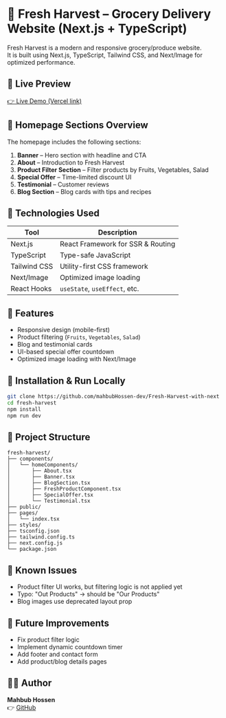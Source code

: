 
# 🥦 Fresh Harvest – Grocery Delivery Website (Next.js + TypeScript)

Fresh Harvest is a modern and responsive grocery/produce website.  
It is built using Next.js, TypeScript, Tailwind CSS, and Next/Image for optimized performance.

## 🌟 Live Preview

[👉 Live Demo (Vercel link)](https://fresh-harvest-with-next-kksd6m39q-mahbub-hossens-projects.vercel.app/)

## 📸 Homepage Sections Overview

The homepage includes the following sections:

1. **Banner** – Hero section with headline and CTA
2. **About** – Introduction to Fresh Harvest
3. **Product Filter Section** – Filter products by Fruits, Vegetables, Salad
4. **Special Offer** – Time-limited discount UI
5. **Testimonial** – Customer reviews
6. **Blog Section** – Blog cards with tips and recipes

## 🚀 Technologies Used

| Tool              | Description                        |
|-------------------|------------------------------------|
| Next.js           | React Framework for SSR & Routing |
| TypeScript        | Type-safe JavaScript               |
| Tailwind CSS      | Utility-first CSS framework        |
| Next/Image        | Optimized image loading            |
| React Hooks       | `useState`, `useEffect`, etc.      |

## 🧠 Features

- Responsive design (mobile-first)
- Product filtering (`Fruits`, `Vegetables`, `Salad`)
- Blog and testimonial cards
- UI-based special offer countdown
- Optimized image loading with Next/Image

## 🔧 Installation & Run Locally

```bash
git clone https://github.com/mahbubHossen-dev/Fresh-Harvest-with-next
cd fresh-harvest
npm install
npm run dev
```


## 📁 Project Structure

```
fresh-harvest/
├── components/
│   └── homeComponents/
│       ├── About.tsx
│       ├── Banner.tsx
│       ├── BlogSection.tsx
│       ├── FreshProductComponent.tsx
│       ├── SpecialOffer.tsx
│       └── Testimonial.tsx
├── public/
├── pages/
│   └── index.tsx
├── styles/
├── tsconfig.json
├── tailwind.config.ts
├── next.config.js
└── package.json
```

## 🐞 Known Issues

- Product filter UI works, but filtering logic is not applied yet
- Typo: "Out Products" → should be "Our Products"
- Blog images use deprecated layout prop

## 📌 Future Improvements

- Fix product filter logic
- Implement dynamic countdown timer
- Add footer and contact form
- Add product/blog details pages

## 🙋‍♂️ Author

**Mahbub Hossen**  
👉 [GitHub](https://github.com/mahbubHossen-dev)
